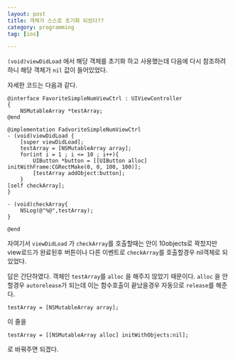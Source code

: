 ```yaml
---
layout: post
title: 객체가 스스로 초기화 되었다??
category: programming
tag: [ios]

---
```

`(void)viewDidLoad` 에서 해당 객체를 초기화 하고 사용했는데 다음에 다시 참조하려 하니 해당 객체가 `nil` 값이 들어있었다. 

자세한 코드는 다음과 같다.


```objective_c
@interface FavoriteSimpleNumViewCtrl : UIViewController
{
    NSMutableArray *testArray;
@end

@implementation FadvoriteSimpleNumViewCtrl
- (void)viewDidLoad {
    [super viewDidLoad];
    testArray = [NSMutableArray array];
    for(int i = 1 ; i <= 10 ; i++){
        UIButton *button = [[UIButton alloc] initWithFrame:CGRectMake(0, 0, 100, 100)];
        [testArray addObject:button];
    }
[self checkArray];
}

- (void)checkArray{
    NSLog(@"%@",testArray);
}

@end
```

자여기서 `viewDidLoad` 가 `checkArray`를 호출할때는 안이 10objects로 꽉찼지만 view로드가 완료된후 버튼이나 다른 이벤트로  `checkArray`를 호출할경우 nil객체로 되있었다.

답은 간단하였다. 객체인 `testArray`를 `alloc` 을 해주지 않았기 때문이다. `alloc` 을 안할경우 `autorelease`가 되는데 이는 함수호출이 끝났을경우 자동으로 `release`를 해준다. 

```objective_c
testArray = [NSMutableArray array];
```
이 줄을
```objective_c
testArray = [[NSMutableArray alloc] initWithObjects:nil];
```
로 바꿔주면 되겠다.





